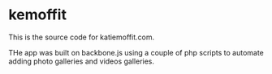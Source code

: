 # kemoffit

This is the source code for katiemoffit.com.

THe app was built on backbone.js using a couple of php scripts to automate adding photo galleries and videos galleries.
